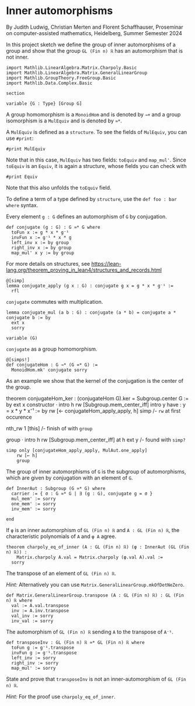 # Inner automorphisms

By Judith Ludwig, Christian Merten and Florent Schaffhauser,
Proseminar on computer-assisted mathematics,
Heidelberg, Summer Semester 2024

In this project sketch we define the group of inner automorphisms of a group and
show that the group `GL (Fin n) ℝ` has an automorphism that is not inner.

```lean
import Mathlib.LinearAlgebra.Matrix.Charpoly.Basic
import Mathlib.LinearAlgebra.Matrix.GeneralLinearGroup
import Mathlib.GroupTheory.FreeGroup.Basic
import Mathlib.Data.Complex.Basic

section

variable {G : Type} [Group G]
```

A group homomorphism is a `MonoidHom` and is denoted by `→+` and a group isomorphism
is a `MulEquiv` and is denoted by `≃*`.

A `MulEquiv` is defined as a `structure`. To see the fields of `MulEquiv`, you can use `#print`:

```lean
#print MulEquiv
```

Note that in this case, `MulEquiv` has two fields: `toEquiv` and `map_mul'`. Since `toEquiv` is an
`Equiv`, it is again a structure, whose fields you can check with

```lean
#print Equiv
```

Note that this also unfolds the `toEquiv` field.

To define a term of a type defined by `structure`, use the `def foo : bar where` syntax.

Every element `g : G` defines an automorphism of `G` by conjugation.

```lean
def conjugate (g : G) : G ≃* G where
  toFun x := g * x * g⁻¹
  invFun x := g⁻¹ * x * g
  left_inv x := by group
  right_inv x := by group
  map_mul' x y := by group
```

For more details on structures, see
https://lean-lang.org/theorem_proving_in_lean4/structures_and_records.html

```lean
@[simp]
lemma conjugate_apply (g x : G) : conjugate g x = g * x * g⁻¹ :=
  rfl
```

`conjugate` commutes with multiplication.

```lean
lemma conjugate_mul (a b : G) : conjugate (a * b) = conjugate a * conjugate b := by
  ext x
  sorry

variable (G)
```

`conjugate` as a group homomorphism.

```lean
@[simps!]
def conjugateHom : G →* (G ≃* G) :=
  MonoidHom.mk' conjugate sorry
```

As an example we show that the kernel of the conjugation is the center of the group.

theorem conjugateHom_ker : (conjugateHom G).ker = Subgroup.center G := by
  ext x
  constructor
  · intro h
    rw [Subgroup.mem_center_iff]
    intro y
    have : y = x * y * x⁻¹ := by
      rw [← conjugateHom_apply_apply, h]
      simp
    /- `rw` at first occurence

nth_rw 1 [this]
    /- finish of with `group`

group
  · intro h
    rw [Subgroup.mem_center_iff] at h
    ext y
    /- found with `simp?`

```lean
simp only [conjugateHom_apply_apply, MulAut.one_apply]
    rw [← h]
    group
```

The group of inner automorphisms of `G` is the subgroup of automorphisms, which are given by conjugation with an element of `G`.

```lean
def InnerAut : Subgroup (G ≃* G) where
  carrier := { σ : G ≃* G | ∃ (g : G), conjugate g = σ }
  mul_mem' := sorry
  one_mem' := sorry
  inv_mem' := sorry

end
```

If `φ` is an inner automorphism of `GL (Fin n) ℝ` and `A : GL (Fin n) ℝ`, the characteristic polynomials of `A` and `φ A` agree.

```lean
theorem charpoly_eq_of_inner (A : GL (Fin n) ℝ) (φ : InnerAut (GL (Fin n) ℝ)) :
    Matrix.charpoly A.val = Matrix.charpoly (φ.val A).val :=
  sorry
```

The transpose of an element of `GL (Fin n) ℝ`.

*Hint:* Alternatively you can use `Matrix.GeneralLinearGroup.mkOfDetNeZero`.

```lean
def Matrix.GeneralLinearGroup.transpose (A : GL (Fin n) ℝ) : GL (Fin n) ℝ where
  val := A.val.transpose
  inv := A.inv.transpose
  val_inv := sorry
  inv_val := sorry
```

The automorphism of `GL (Fin n) ℝ` sending `A` to the transpose of `A⁻¹`.

```lean
def transposeInv : GL (Fin n) ℝ ≃* GL (Fin n) ℝ where
  toFun g := g⁻¹.transpose
  invFun g := g⁻¹.transpose
  left_inv := sorry
  right_inv := sorry
  map_mul' := sorry
```

State and prove that `transposeInv` is not an inner-automorphism of `GL (Fin n) ℝ`.

*Hint:* For the proof use `charpoly_eq_of_inner`.
